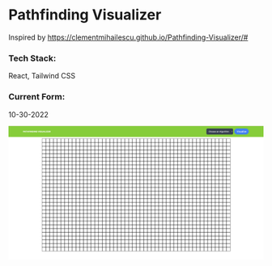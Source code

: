 # Pathfinding Visualizer
Inspired by https://clementmihailescu.github.io/Pathfinding-Visualizer/#

### Tech Stack:
React, Tailwind CSS

### Current Form:
10-30-2022

<img src="/README-imgs/10-30-update.png" alt="Home Page">
